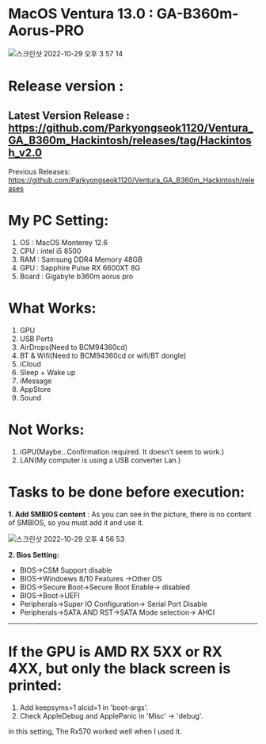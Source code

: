 # MacOS Ventura 13.0 : GA-B360m-Aorus-PRO


![스크린샷 2022-10-29 오후 3 57 14](https://user-images.githubusercontent.com/41354468/198820199-e0751a61-e674-4bad-a43d-f1e8e48e22b0.png)


# Release version : 

**Latest Version Release** : https://github.com/Parkyongseok1120/Ventura_GA_B360m_Hackintosh/releases/tag/Hackintosh_v2.0
------------------
Previous Releases: https://github.com/Parkyongseok1120/Ventura_GA_B360m_Hackintosh/releases


# My PC Setting:

1. OS : MacOS Monterey 12.6
2. CPU : intel i5 8500
3. RAM : Samsung DDR4 Memory 48GB
4. GPU : Sapphire Pulse RX 6600XT 8G
5. Board : Gigabyte b360m aorus pro


# What Works:

1. GPU
2. USB Ports
3. AirDrops(Need to BCM94360cd)
4. BT & Wifi(Need to BCM94360cd or wifi/BT dongle)
5. iCloud 
6. Sleep + Wake up
7. iMessage
8. AppStore
9. Sound

# Not Works:
1. iGPU(Maybe...Confirmation required. It doesn't seem to work.)
2. LAN(My computer is using a USB converter Lan.)

# Tasks to be done before execution:

**1. Add SMBIOS content** : 
As you can see in the picture, there is no content of SMBIOS, so you must add it and use it.

![스크린샷 2022-10-29 오후 4 56 53](https://user-images.githubusercontent.com/41354468/198820641-1b975c9a-8753-4ad9-a290-fa6e0a9152b1.png)




**2. Bios Setting:**

- BIOS->CSM Support disable
- BIOS->Windoews 8/10 Features ->Other OS
- BIOS->Secure Boot->Secure Boot Enable-> disabled
- BIOS->Boot->UEFI
- Peripherals->Super IO Configuration-> Serial Port Disable
- Peripherals->SATA AND RST->SATA Mode selection-> AHCI

--------------

# If the GPU is AMD RX 5XX or RX 4XX, but only the black screen is printed:

1. Add keepsyms=1 alcid=1 in 'boot-args'.
2. Check AppleDebug and ApplePanic in 'Misc' -> 'debug'.

in this setting,
The Rx570 worked well when I used it.
